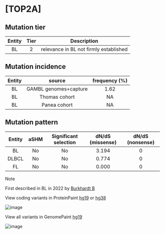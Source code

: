 # [TOP2A]

## Mutation tier

|Entity|Tier|Description                           |
|:------:|:----:|--------------------------------------|
|BL    |2   |relevance in BL not firmly established|
## Mutation incidence

|Entity|source               |frequency (%)|
|:------:|:---------------------:|:-------------:|
|BL    |GAMBL genomes+capture|1.62         |
|BL    |Thomas cohort        |  NA         |
|BL    |Panea cohort         |  NA         |

## Mutation pattern

|Entity|aSHM|Significant selection|dN/dS (missense)|dN/dS (nonsense)|
|:------:|:----:|:---------------------:|:----------------:|:----------------:|
|BL    |No  |No                   |3.194           |0               |
|DLBCL |No  |No                   |0.774           |0               |
|FL    |No  |No                   |0.000           |0               |


> [!NOTE]
> First described in BL in 2022 by [Burkhardt B](https://pubmed.ncbi.nlm.nih.gov/35794096)

View coding variants in ProteinPaint [hg19](https://www.bcgsc.ca/downloads/morinlab/GAMBL/test/genes/TOP2A_protein.html)  or [hg38](https://www.bcgsc.ca/downloads/morinlab/GAMBL/test/genes/TOP2A_protein_hg38.html)

![image](../../images/proteinpaint/TOP2A_NM_001067.svg)

View all variants in GenomePaint [hg19](https://www.bcgsc.ca/downloads/morinlab/GAMBL/test/genes/TOP2A.html)

![image](../../images/proteinpaint/TOP2A.svg)
